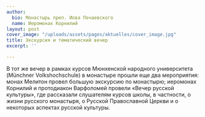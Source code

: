 ```yaml
---
author:
  bio: Монастырь преп. Иова Почаевского
  name: Иеромонах Корнилий
layout: post
cover_image: "/uploads/assets/pages/aktuelles/cover_image.jpg"
title: Экскурсия и тематический вечер
excerpt: ''

---
```

В тот же вечер в рамках курсов Мюнхенской народного университета (Münchner Volkshochschule) в монастыре прошли еще два мероприятия: монах Мелитон провел большую экскурсию по монастырю; иеромонах Корнилий и протодиакон Варфоломей провели «Вечер русской культуры», где рассказали слушателям курсов школы, в частности, о жизни русского монастыря, о Русской Православной Церкви и о некоторых аспектах русской культуры.